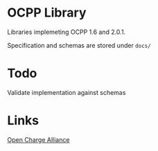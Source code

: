 # OCPP Library

Libraries implemeting OCPP 1.6 and 2.0.1.

Specification and schemas are stored under `docs/`

# Todo

Validate implementation against schemas

# Links

[Open Charge Alliance](https://www.openchargealliance.org/)
